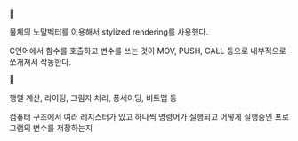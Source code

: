 🤯 

물체의 노말벡터를 이용해서 stylized rendering를 사용했다.

C언어에서 함수를 호출하고 변수를 쓰는 것이 MOV, PUSH, CALL 등으로 내부적으로 쪼개져서 작동한다.

🤔 

행렬 계산, 라이팅, 그림자 처리, 퐁세이딩, 비트맵 등

컴퓨터 구조에서 여러 레지스터가 있고 하나씩 명령어가 실행되고 어떻게 실행중인 프로그램의 변수를 저장하는지


